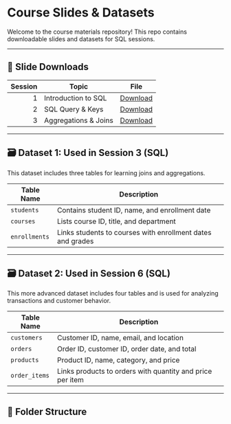 # Course Slides & Datasets

Welcome to the course materials repository! This repo contains downloadable slides and datasets for SQL sessions.

---

## 📑 Slide Downloads

| Session | Topic                | File |
|--------:|----------------------|------|
| 1       | Introduction to SQL  | [Download](https://github.com/Daheltechies25/SQL/blob/main/Intro%20SQL.pptx) |
| 2       |   SQL Query & Keys   | [Download](slides/session2-joins.pdf) |
| 3       | Aggregations & Joins | [Download](slides/session3-aggregations.pdf) |

---

## 🗃️ Dataset 1: Used in Session 3 (SQL)

This dataset includes three tables for learning joins and aggregations.

| Table Name     | Description |
|----------------|-------------|
| `students`     | Contains student ID, name, and enrollment date |
| `courses`      | Lists course ID, title, and department |
| `enrollments`  | Links students to courses with enrollment dates and grades |

---

## 🗃️ Dataset 2: Used in Session 6 (SQL)

This more advanced dataset includes four tables and is used for analyzing transactions and customer behavior.

| Table Name     | Description |
|----------------|-------------|
| `customers`    | Customer ID, name, email, and location |
| `orders`       | Order ID, customer ID, order date, and total |
| `products`     | Product ID, name, category, and price |
| `order_items`  | Links products to orders with quantity and price per item |

---

## 📂 Folder Structure

